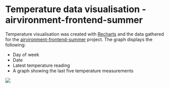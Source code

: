 # Temperature data visualisation - airvironment-frontend-summer

Temperature visualisation was created with [Recharts](https://recharts.org/) and the data gathered for the [airvironment-frontend-summer](https://github.com/L6Pin/airvironment-frontend-summer)  project.
The graph displays the following:
- Day of week
- Date
- Latest temperature reading
- A graph showing the last five temperature measurements

<img src="https://i.ibb.co/6J3sjWW/download.png">



